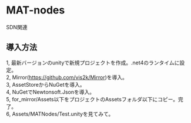 # MAT-nodes

SDN関連  

## 導入方法

1, 最新バージョンのunityで新規プロジェクトを作成。.net4のランタイムに設定。  
2, Mirror(<https://github.com/vis2k/Mirror>)を導入。  
3, AssetStoreからNuGetを導入。  
4, NuGetでNewtonsoft.Jsonを導入。  
5, for_mirror/Assets以下をプロジェクトのAssetsフォルダ以下にコピー。完了。  
6, Assets/MATNodes/Test.unityを見てみて。  

